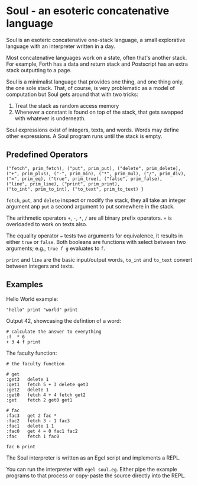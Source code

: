 # Soul - an esoteric concatenative language

Soul is an esoteric concatenative one-stack language, a 
small explorative language with an interpreter written in
a day.

Most concatenative languages work on a state, often that's
another stack. For example, Forth has a data and return stack
and Postscript has an extra stack outputting to a page.

Soul is a minimalist language that provides one thing, and
one thing only, the one sole stack. That, of course, is
very problematic as a model of computation but Soul gets
around that with two tricks:

1. Treat the stack as random access memory
2. Whenever a constant is found on top of the stack, that
   gets swapped with whatever is underneath.

Soul expressions exist of integers, texts, and words. Words
may define other expressions. A Soul program runs until the 
stack is empty.

## Predefined Operators

    ("fetch", prim_fetch), ("put", prim_put), ("delete", prim_delete),
    ("+", prim_plus), ("-", prim_min), ("*", prim_mul), ("/", prim_div),
    ("=", prim_eq), ("true", prim_true), ("false", prim_false),
    ("line", prim_line), ("print", prim_print),
    ("to_int", prim_to_int), ("to_text", prim_to_text) }

`fetch`, `put`, and `delete` inspect or modify the stack, they all
take an integer argument anp `put` a second argument to put somewhere
in the stack.

The arithmetic operators `+`, `-`, `*`, `/` are all binary prefix
operators. `+` is overloaded to work on texts also.

The equality operator `=` tests two arguments for equivalence, it
results in either `true` or `false`. Both booleans are functions
with select between two arguments; e.g., `true f g` evaluates to
`f`.

`print` and `line` are the basic input/output words, `to_int` and
`to_text` convert between integers and texts.

## Examples

Hello World example:

```
"hello" print "world" print
```

Output 42, showcasing the defintion of a word:

```
# calculate the answer to everything
:f  * 6
+ 3 4 f print
```

The faculty function:

```
# the faculty function

# get
:get3   delete 1
:get1   fetch 5 + 3 delete get3
:get2   delete 1
:get0   fetch 4 + 4 fetch get2 
:get    fetch 2 get0 get1 

# fac
:fac3   get 2 fac *
:fac2   fetch 3 - 1 fac3
:fac1   delete 1 1
:fac0   get 4 = 0 fac1 fac2
:fac    fetch 1 fac0 

fac 6 print
```

The Soul interpreter is written as an Egel script and
implements a REPL. 

You can run the interpreter with `egel soul.eg`. Either
pipe the example programs to that process or copy-paste
the source directly into the REPL.
